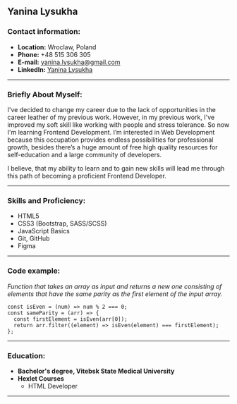 ## Yanina Lysukha

### Contact information:

* **Location:** Wroclaw, Poland
* **Phone:** +48 515 306 305
* **E-mail:** yanina.lysukha@gmail.com
* **LinkedIn:** [Yanina Lysukha](https://www.linkedin.com/in/yanina-lysukha/)

**********

### Briefly About Myself:

I've decided to change my career due to the lack of opportunities in the career leather of my previous work. However, in my previous work, I've improved my soft skill like working with people and stress tolerance. So now I'm learning Frontend Development. I’m interested in Web Development because this occupation provides endless possibilities for professional growth, besides there’s a huge amount of free high quality resources for self-education and a large community of developers.

I believe, that my ability to learn and to gain new skills will lead me through this path of becoming a proficient Frontend Developer.

**********

### Skills and Proficiency:

* HTML5
* CSS3 (Bootstrap, SASS/SCSS)
* JavaScript Basics
* Git, GitHub
* Figma

*********

### Code example:

*Function that takes an array as input and returns a new one consisting of elements that have the same parity as the first element of the input array.*

```
const isEven = (num) => num % 2 === 0;
const sameParity = (arr) => {
  const firstElement = isEven(arr[0]);
  return arr.filter((element) => isEven(element) === firstElement);
};
```

*********

### Education:

* **Bachelor's degree, Vitebsk State Medical University**
* **Hexlet Courses**
  + HTML Developer

*********